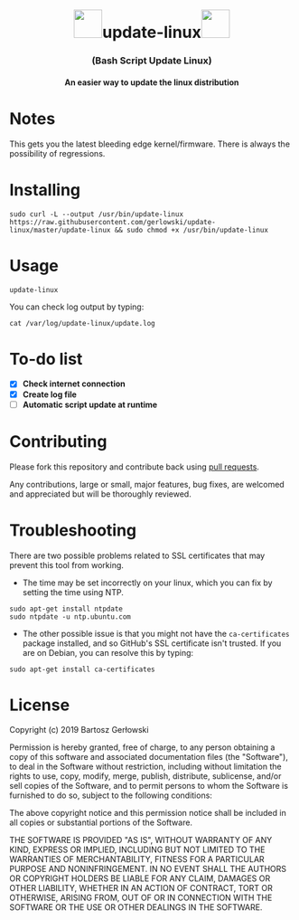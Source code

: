 <div align="center">

# <img src="http://icons.iconarchive.com/icons/alecive/flatwoken/512/Apps-Terminal-Pc-104-icon.png"  height="50px" width="50px">update-linux<img src="http://icons.iconarchive.com/icons/alecive/flatwoken/512/Apps-Terminal-Pc-104-icon.png"  height="50px" width="50px" >
### (Bash Script Update Linux)
#### An easier way to update the linux distribution

</div>

# Notes
This gets you the latest bleeding edge kernel/firmware. There is always the possibility of regressions.

# Installing
```
sudo curl -L --output /usr/bin/update-linux https://raw.githubusercontent.com/gerlowski/update-linux/master/update-linux && sudo chmod +x /usr/bin/update-linux
```
# Usage
```
update-linux
```

You can check log output by typing:
```
cat /var/log/update-linux/update.log
```

# To-do list
- [x] **Check internet connection**
- [x] **Create log file**
- [ ] **Automatic script update at runtime**

# Contributing

Please fork this repository and contribute back using
[pull requests](https://github.com/Gerlowski/update-linux/pulls).

Any contributions, large or small, major features, bug fixes, are welcomed and appreciated
but will be thoroughly reviewed.

# Troubleshooting
There are two possible problems related to SSL certificates that may prevent this tool from working.
- The time may be set incorrectly on your linux, which you can fix by setting the time using NTP.
```
sudo apt-get install ntpdate
sudo ntpdate -u ntp.ubuntu.com
```

- The other possible issue is that you might not have the ```ca-certificates``` package installed, and so GitHub's SSL certificate isn't trusted. If you are on Debian, you can resolve this by typing:
```
sudo apt-get install ca-certificates
```

# License
Copyright (c) 2019 Bartosz Gerłowski

Permission is hereby granted, free of charge, to any person obtaining a copy of this software and associated documentation files (the "Software"), to deal in the Software without restriction, including without limitation the rights to use, copy, modify, merge, publish, distribute, sublicense, and/or sell copies of the Software, and to permit persons to whom the Software is furnished to do so, subject to the following conditions:

The above copyright notice and this permission notice shall be included in all copies or substantial portions of the Software.

THE SOFTWARE IS PROVIDED "AS IS", WITHOUT WARRANTY OF ANY KIND, EXPRESS OR IMPLIED, INCLUDING BUT NOT LIMITED TO THE WARRANTIES OF MERCHANTABILITY, FITNESS FOR A PARTICULAR PURPOSE AND NONINFRINGEMENT. IN NO EVENT SHALL THE AUTHORS OR COPYRIGHT HOLDERS BE LIABLE FOR ANY CLAIM, DAMAGES OR OTHER LIABILITY, WHETHER IN AN ACTION OF CONTRACT, TORT OR OTHERWISE, ARISING FROM, OUT OF OR IN CONNECTION WITH THE SOFTWARE OR THE USE OR OTHER DEALINGS IN THE SOFTWARE.
